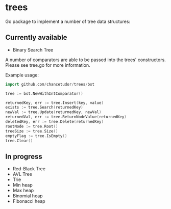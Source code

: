 # trees
Go package to implement a number of tree data structures:

## Currently available
- Binary Search Tree
 
 A number of comparators are able to be passed into the trees' constructors. Please see tree.go for more information.
 
 Example usage:
```go
import github.com/chancetudor/trees/bst

tree := bst.NewWithIntComparator()

returnedKey, err := tree.Insert(key, value)
exists := tree.Search(returnedKey)
newVal := tree.Update(returnedKey, newVal)
returnedVal, err := tree.ReturnNodeValue(returnedKey)
deletedKey, err := tree.Delete(returnedKey)
rootNode := tree.Root()
treeSize := tree.Size()
emptyFlag := tree.IsEmpty()
tree.Clear()
```

## In progress
- Red-Black Tree
- AVL Tree
- Trie
- Min heap
- Max heap
- Binomial heap
- Fibonacci heap
